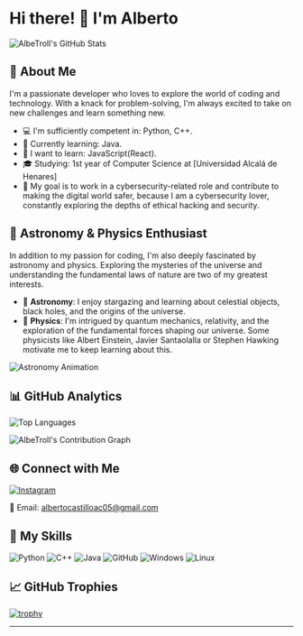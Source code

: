 # Hi there! 👋 I'm Alberto

![AlbeTroll's GitHub Stats](https://github-readme-stats.vercel.app/api?username=AlbeTroll&show_icons=true&count_private=true&hide=contribs,prs&theme=radical)

## 🚀 About Me
I'm a passionate developer who loves to explore the world of coding and technology. With a knack for problem-solving, I'm always excited to take on new challenges and learn something new.

- 💻 I'm sufficiently competent in: Python, C++.
- 🌱 Currently learning: Java.
- 🌟 I want to learn: JavaScript(React).
- 🎓 Studying: 1st year of Computer Science at [Universidad Alcalá de Henares]
- 🔐 My goal is to work in a cybersecurity-related role and contribute to making the digital world safer, because I am a cybersecurity lover, constantly exploring the depths of ethical hacking and security.

## 🌌 Astronomy & Physics Enthusiast

In addition to my passion for coding, I'm also deeply fascinated by astronomy and physics. Exploring the mysteries of the universe and understanding the fundamental laws of nature are two of my greatest interests.
- 🌠 **Astronomy**: I enjoy stargazing and learning about celestial objects, black holes, and the origins of the universe.
- 🔭 **Physics**: I'm intrigued by quantum mechanics, relativity, and the exploration of the fundamental forces shaping our universe. Some physicists like Albert Einstein, Javier Santaolalla or Stephen Hawking motivate me to keep learning about this.

![Astronomy Animation](https://media.giphy.com/media/d1zp7XeNrzpWo/giphy.gif)

## 📊 GitHub Analytics

![Top Languages](https://github-readme-stats.vercel.app/api/top-langs/?username=AlbeTroll&layout=compact&theme=radical)

![AlbeTroll's Contribution Graph](https://github-readme-streak-stats.herokuapp.com/?user=AlbeTroll&theme=dark)

## 🌐 Connect with Me

[![Instagram](https://img.shields.io/badge/-Instagram-purple?style=flat-square&logo=instagram&logoColor=white&link=https://www.instagram.com/Albetroll_/)](https://www.instagram.com/Albetroll_/)

📧 Email: albertocastilloac05@gmail.com

## 🌟 My Skills

![Python](https://img.shields.io/badge/-Python-3776AB?style=for-the-badge&logo=python&logoColor=white)
![C++](https://img.shields.io/badge/-C++-00599C?style=for-the-badge&logo=c%2B%2B&logoColor=white)
![Java](https://img.shields.io/badge/-Java-007396?style=for-the-badge&logo=java&logoColor=white)
![GitHub](https://img.shields.io/badge/-GitHub-181717?style=for-the-badge&logo=github&logoColor=white)
![Windows](https://img.shields.io/badge/-Windows-0078D6?style=for-the-badge&logo=windows&logoColor=white)
![Linux](https://img.shields.io/badge/-Linux-FCC624?style=for-the-badge&logo=linux&logoColor=black)


## 📈 GitHub Trophies

[![trophy](https://github-profile-trophy.vercel.app/?username=AlbeTroll)](https://github.com/ryo-ma/github-profile-trophy)

---
